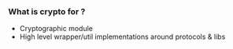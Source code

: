 ### What is crypto for ? ###

* Cryptographic module
* High level wrapper/util implementations around protocols & libs

